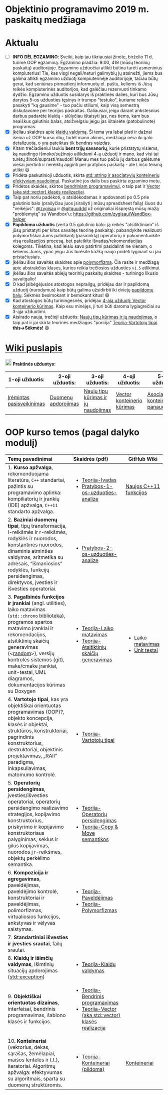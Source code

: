 # Objektinio programavimo 2019 m. paskaitų medžiaga 

# Aktualu

- [ ] **INFO DĖL EGZAMINO**: Sveiki, kaip jau tikriausiai žinote, birželio 11 d. turime OOP egzaminą. Egzamino pradžia: 9:00, 419 (mūsų teorinių paskaitų) auditorijoje. Egzamino užduočiai atlikti būtina turėti asmeninius kompiuterius! Tie, kas visgi negali/neturi galimybių jų atsinežti, jiems bus galima atlikti egzamino užduotį kompiuterinėje auditorijoje, tačiau būtų gerai, kad seniūnas pirmadienį informuotų el. paštu, keliems iš Jūsų reikės kompiuterinės auditorijos, kad galėčiau rezervuoti tinkamo dydžio. Egzamino užduotis susidarys iš praktinės dalies, kuri bus Jūsų darytos 5-os užduoties tęsinys ir trumpo "testuko", kuriame reikės pasakyti "ką gausime" - tuo pačiu stiliumi, kaip visą semestrą diskutavome per teorijos paskaitas. Galiausiai, jeigu darant ankstesnius darbus padarėte klaidų - siūlyčiau ištaisyti jas, nes tiems, kam bus neaiškus galutinis balas, atsižvelgsiu jeigu jas ištaisėte (patobulinote) programas.
- [x] Įkėliau skaidres apie [klaidų valdymą](https://github.com/objprog/paskaitos2019/blob/master/slides/Teorija-KlaiduValdymas.pdf). Ši tema yra labai plati ir dažnai išeina už OOP kurso ribų, todėl mano akimis, medžiaga nėra iki galo detalizuota, o yra pateiktas tik bendras vaizdas.
- [x] Kitam trečiadieniui laukiu **bent trijų savanorių**, kurie pristatytų visiems, ką naudingo išmoko/sužinojo atlikdami 4-ą užduotį ir mano, kad visi tai turėtų žinoti/suprasti/naudoti! Manau mes tuo pačiu jų darbus galėtume viešai įvertinti ir nereiktų apginti per pratybos paskaitą -  ale Linčo teismą atlikti :smile:
- [x] Pridėta paskutinioji užduotis, skirta [std::string ir asociatyvių konteinerių efektyviam naudojimui](https://github.com/objprog/paskaitos2019/wiki/5-oji-užduotis). Paskutinė jos dalis bus paskirta egzamino metu.
- [x] Pridėtos skaidės, skirtos [bendriniam programavimui](https://github.com/objprog/paskaitos2019/blob/master/slides/Teorija-BendrinisProgramavimas.pdf), o taip pat ir [Vector (aka std::vector) klasės realizacijai](https://github.com/objprog/paskaitos2019/blob/master/slides/Teorija-VectorRealizacija.pdf).
- [x] Taip pat noriu padėkoti, o atsidėkodamas ir apdovanoti po 0.5 prie galutinio balo (prašyčiau juos įsirašyti į mūsų spreadsheet failą) šiuos du "veikėjus": [@zygisau](https://github.com/zygisau/) ir [@gitguuddd](https://github.com/gitguuddd) už originaliai išspręstą mūsų mažą "problemytę" su Wandbox'u: https://github.com/zygisau/WandBox-helper
- [x] **Papildoma užduotis** (verta 0.5 galutinio balo: ją reikės "atsitiktiniam" iš jūsų pristatyti per kitos savaitęs teorinę paskaitą): pabandykite realizuoti polymorfiškai Jums patinkantį (pasirinktą) operatorių ir pakomentuokite visą realizacijos procesą, bet pateikite išvadas/rekomendacijas kolegoms. Tikėtina, kad leisiu savo patirtimi pasidalinti ne vienam, o keliems Jums, ypač jeigu Jūs turėsite kažką naujo pridėti lyginant su jau pristačiusiais.
- [x] Įkėliau šios savaitės skaidres apie [polymorfizmą](https://github.com/objprog/paskaitos2019/blob/master/slides/Teorija-polymorfizmas.pdf). Čia rasite ir medžiagą apie abstrakčias klases, kurios reikia trečiosios užduoties `v1.5` atlikimui.
- [x] Įkėliau šios savaitės abiejų teorinių paskaitų skaidres - turiningo likusio savaitgalio!
- [x] O kad įsibėgėjusios atostogos neprailgų, pridėjau dar ir papildomą užduotį (nurodymus) kaip būtų galima užsidirbti iki dviejų [papildomų balų](https://github.com/objprog/paskaitos2019/wiki/3-oji-u%C5%BEduotis#papildoma-uzduotis). Sėkmės besimokant ir bemokant kitus! :smile:
- [x] Kad atostogos būtų turiningesnės, pridėjau [4-ąją užduotį: Vector konteinerio kūrimas](https://github.com/objprog/paskaitos2019/wiki/4-oji-užduotis). Kaip esu minėjęs,  ji turi būti daroma lygiagrečiai su 3-ąja užduotimi.
- [x] Atsirado nauja, trečioji užduotis: [Naujų tipų kūrimas ir jų naudojimas](https://github.com/objprog/paskaitos2019/wiki/3-oji-užduotis), o taip pat ir jai skirta teorinės medžiagos "porcija" [Teorija-Vartotojų tipai](https://github.com/objprog/paskaitos2019/blob/master/slides/Teorija-VartotojuTipai.pdf). **this->Sėkmės!** :smile:

# [Wiki puslapis](https://github.com/objprog/paskaitos2019/wiki)

<a href="https://github.com/objprog/praktika/wiki"><img src="https://upload.wikimedia.org/wikipedia/commons/thumb/1/18/ISO_C%2B%2B_Logo.svg/1200px-ISO_C%2B%2B_Logo.svg.png" width="20"></a> __Praktinės užduotys:__

| 1-oji užduotis:                                              | 2-oji užduotis:                                              | 3-oji užduotis:                                              | 4-oji užduotis:                                              | 5-oji užduotis:                                              |
| ------------------------------------------------------------ | ------------------------------------------------------------ | ------------------------------------------------------------ | ------------------------------------------------------------ | ------------------------------------------------------------ |
| [Įrėmintas pasisveikinimas](https://github.com/objprog/paskaitos2019/wiki/1-oji-užduotis) | [Duomenų apdorojimas](https://github.com/objprog/paskaitos2019/wiki/2-oji-užduotis) | [Naujų tipų kūrimas ir jų naudojimas](https://github.com/objprog/paskaitos2019/wiki/3-oji-užduotis) | [Vector konteinerio kūrimas](https://github.com/objprog/paskaitos2019/wiki/4-oji-užduotis) | [Asociatyvių konteinerių panaudojimas](https://github.com/objprog/paskaitos2019/wiki/5-oji-užduotis) |

# OOP kurso temos (pagal dalyko modulį)

| Temų pavadinimai                                             | Skaidrės (pdf)                                               | GitHub Wiki                                                  |
| :----------------------------------------------------------- | :----------------------------------------------------------- | ------------------------------------------------------------ |
| 1. **Kurso apžvalga**, rekomenduojama literatūra, `C++` standartai, pažintis su programavimo aplinka: kompiliatorių ir įrankių (IDE) apžvalga, `C++11` standarto apžvalga. | <ul> <li>[Teorija-Ivadas](https://github.com/objprog/paskaitos2019/blob/master/slides/Teorija-Ivadas.pdf)</li> <li>  [Pratybos-1-os-uzduoties-analize](https://github.com/objprog/paskaitos2019/blob/master/slides/1-os-uzduoties-analize.pdf) </li> </ul> | [Naujos C++11 funkcijos](https://github.com/objprog/paskaitos2019/wiki/Naujos-C--11-funkcijos) |
| 2. **Baziniai duomenų tipai**, tipų transformacija, l-reikšmės ir r-reikšmės, rodyklės ir nuorodos, konstantinės nuorodos, dinaminis atminties valdymas, aritmetika su adresais, “išmaniosios” rodyklės, funkcijų persidengimas, direktyvos, įvesties ir išvesties operatoriai. | <ul><li>  [Pratybos-2-os-uzduoties-analize](https://github.com/objprog/paskaitos2019/blob/master/slides/2-os-uzduoties-analize.pdf) </li></ul> |                                                              |
| 3. **Pagalbinės funkcijos ir įrankiai** (angl. utilities), laiko matavimas (`std::chrono` biblioteka), programos spartos matavimo įrankiai ir rekomendacijos, atsitiktinių skaičių generavimas (<[random](https://en.cppreference.com/w/cpp/header/random)>), versijų kontrolės sistemos (git), make/cmake įrankiai, unit-testai, UML diagramos, dokumentacijos kūrimas su Doxygen | <ul><li>[Teorija-Laiko matavimas](https://github.com/objprog/paskaitos2019/blob/master/slides/Teorija-LaikoMatavimas.pdf)</li><li>[Teorija-Atsitiktinių skaičių generavimas](https://github.com/objprog/paskaitos2019/blob/master/slides/Teorija-AtsitiktiniuSkaiciuGeneravimas.pdf)</li></ul> | <ul> <li>[Laiko matavimas](https://github.com/objprog/paskaitos2019/wiki/Laiko-matavimas)</li><li>[Unit testai](https://github.com/objprog/paskaitos2019/wiki/Unit-testing)</li></ul> |
| 4. **Vartotojo tipai**, kas yra objektiškai orientuotas programavimas (OOP)?, objekto koncepcija, klasės ir objektai, struktūros, konstruktoriai, pagrindinis konstruktorius, destruktoriai, objektinis projektavimas, „RAII“ paradigma, inkapsuliavimas, matomumo kontrolė. | <ul><li>[Teorija-Vartotojų tipai](https://github.com/objprog/paskaitos2019/blob/master/slides/Teorija-VartotojuTipai.pdf)</li></ul> |                                                              |
| 5. **Operatorių persidengimas**, įvesties/išvesties operatoriai, operatorių persidengimo realizavimo strategijos, kopijavimo konstruktorius, priskyrimo ir kopijavimo konstruktoriaus palyginimas, seklus ir gilus kopijavimas, nuorodos į r-reikšmes, objektų perkėlimo semantika. | <ul><li>[Teorija-Operatorių persidengimas](https://github.com/objprog/paskaitos2019/blob/master/slides/Teorija-OperatoriuPersidengimas.pdf)</li><li>[Teorija-Copy & Move semantikos](https://github.com/objprog/paskaitos2019/blob/master/slides/Teorija-CopyMoveSemantika.pdf)</li></ul> |                                                              |
| 6. **Kompozicija ir agregavimas**, paveldėjimas, paveldėjimo kontrolė, konstruktoriai ir paveldėjimas, polimorfizmas, virtualiosios funkcijos, ankstyvas ir vėlyvas saistymas. | <ul><li>[Teorija-Paveldėjimas](https://github.com/objprog/paskaitos2019/blob/master/slides/Teorija-Paveldejimas.pdf)</li><li>[Teorija-Polymorfizmas](https://github.com/objprog/paskaitos2019/blob/master/slides/Teorija-polymorfizmas.pdf)</li></ul> |                                                              |
| 7. **Standartiniai išvesties ir įvesties srautai**, failų srautai. |                                                              |                                                              |
| 8. **Klaidų ir išimčių valdymas**, Išimtinių situacijų apdorojimas ([std::exception](https://en.cppreference.com/w/cpp/error/exception)) | <ul><li>[Teorija-Klaidų valdymas](https://github.com/objprog/paskaitos2019/blob/master/slides/Teorija-KlaiduValdymas.pdf)</li></ul> |                                                              |
| 9. **Objektiškai orientuotas dizainas**, interfeisai, bendrinis programavimas, šablono klasės ir funkcijos. | <ul><li>[Teorija-Bendrinis programavimas](https://github.com/objprog/paskaitos2019/blob/master/slides/Teorija-BendrinisProgramavimas.pdf)</li><li>[Teorija-Vector (aka std::vector) klasės realizacija](https://github.com/objprog/paskaitos2019/blob/master/slides/Teorija-VectorRealizacija.pdf)</li></ul> |                                                              |
| 10. **Konteineriai** (vektorius, dekas, sąrašas, žemėlapiai, maišos lentelės ir t.t.), iteratoriai. Algoritmų apžvalga: efektyvumas su algoritmais, sparta su duomenų struktūromis. | <ul><li>[Teorija-Konteineriai (pildoma)](https://github.com/objprog/paskaitos2019/blob/master/slides/Teorija-Konteineriai.pdf)</li></ul> | [Konteineriai](https://github.com/objprog/paskaitos2019/wiki/Konteineriai) |

